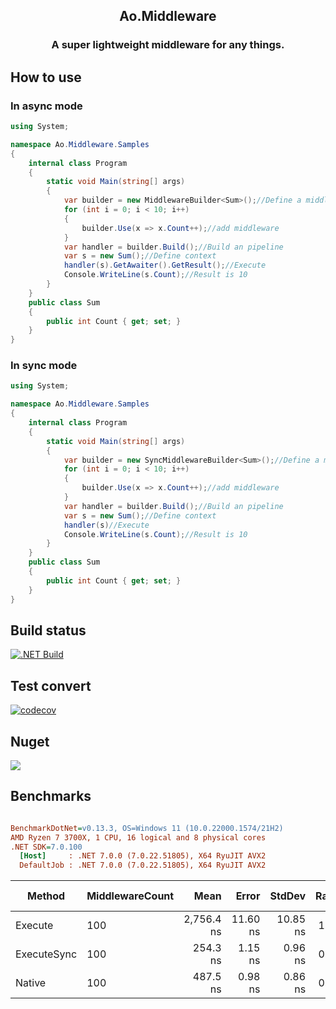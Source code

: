 <h2 align="center">
Ao.Middleware
</h2>
<h3 align="center">
A super lightweight middleware for any things.
</h3>

## How to use

### In async mode

```csharp
using System;

namespace Ao.Middleware.Samples
{
    internal class Program
    {
        static void Main(string[] args)
        {
            var builder = new MiddlewareBuilder<Sum>();//Define a middleware builder
            for (int i = 0; i < 10; i++)
            {
                builder.Use(x => x.Count++);//add middleware
            }
            var handler = builder.Build();//Build an pipeline
            var s = new Sum();//Define context
            handler(s).GetAwaiter().GetResult();//Execute
            Console.WriteLine(s.Count);//Result is 10
        }
    }
    public class Sum
    {
        public int Count { get; set; }
    }
}
```

### In sync mode

```csharp
using System;

namespace Ao.Middleware.Samples
{
    internal class Program
    {
        static void Main(string[] args)
        {
            var builder = new SyncMiddlewareBuilder<Sum>();//Define a middleware builder
            for (int i = 0; i < 10; i++)
            {
                builder.Use(x => x.Count++);//add middleware
            }
            var handler = builder.Build();//Build an pipeline
            var s = new Sum();//Define context
            handler(s)//Execute
            Console.WriteLine(s.Count);//Result is 10
        }
    }
    public class Sum
    {
        public int Count { get; set; }
    }
}
```

## Build status

[![.NET Build](https://github.com/Cricle/Ao.Middleware/actions/workflows/dotnet.yml/badge.svg)](https://github.com/Cricle/Ao.Middleware/actions/workflows/dotnet.yml)

## Test convert

[![codecov](https://codecov.io/github/Cricle/Ao.Middleware/branch/main/graph/badge.svg?token=3HDRXLJNH2)](https://codecov.io/github/Cricle/Ao.Middleware)

## Nuget

![](https://img.shields.io/nuget/dt/Ao.Middleware)

## Benchmarks

``` ini

BenchmarkDotNet=v0.13.3, OS=Windows 11 (10.0.22000.1574/21H2)
AMD Ryzen 7 3700X, 1 CPU, 16 logical and 8 physical cores
.NET SDK=7.0.100
  [Host]     : .NET 7.0.0 (7.0.22.51805), X64 RyuJIT AVX2
  DefaultJob : .NET 7.0.0 (7.0.22.51805), X64 RyuJIT AVX2


```
|      Method | MiddlewareCount |       Mean |    Error |   StdDev | Ratio | Allocated | Alloc Ratio |
|------------ |---------------- |-----------:|---------:|---------:|------:|----------:|------------:|
|     Execute |             100 | 2,756.4 ns | 11.60 ns | 10.85 ns |  1.00 |         - |          NA |
| ExecuteSync |             100 |   254.3 ns |  1.15 ns |  0.96 ns |  0.09 |         - |          NA |
|      Native |             100 |   487.5 ns |  0.98 ns |  0.86 ns |  0.18 |         - |          NA |
